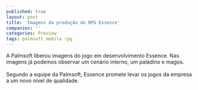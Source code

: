 ```yaml
---
published: true
layout: post
title: 'Imagens da produção do RPG Essence'
companies: ''
categories: Preview
tags: palmsoft mobile rpg
---
```

A Palmsoft liberou imagens do jogo em desenvolvimento Essence.  Nas imagens j&aacute; podemos observar um cen&aacute;rio interno, um paladino e magos.<br /><br />Segundo a equipe da Palmsoft, Essence promete levar os jogos da empresa a um novo n&iacute;vel de qualidade.<br /><br />